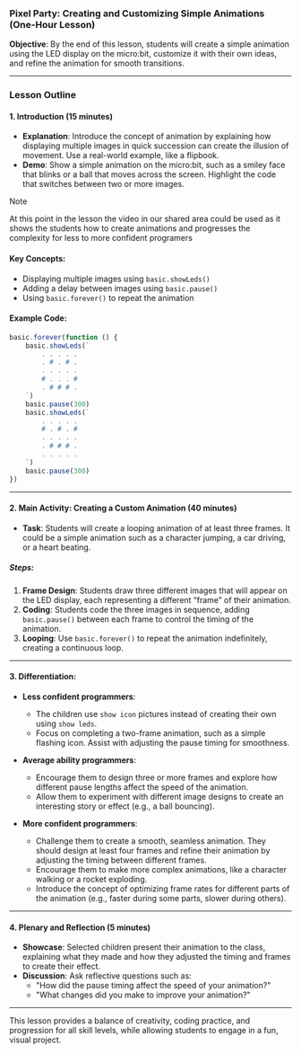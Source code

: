 ### **Pixel Party: Creating and Customizing Simple Animations (One-Hour Lesson)**

**Objective**: By the end of this lesson, students will create a simple animation using the LED display on the micro:bit, customize it with their own ideas, and refine the animation for smooth transitions.

---

### **Lesson Outline**

#### **1. Introduction (15 minutes)**
- **Explanation**: Introduce the concept of animation by explaining how displaying multiple images in quick succession can create the illusion of movement. Use a real-world example, like a flipbook.
- **Demo**: Show a simple animation on the micro:bit, such as a smiley face that blinks or a ball that moves across the screen. Highlight the code that switches between two or more images.

>[!NOTE]
>At this point in the lesson the video in our shared area could be used as it shows the students how to create animations and progresses the complexity for less to more confident programers

#### **Key Concepts**:
- Displaying multiple images using `basic.showLeds()`
- Adding a delay between images using `basic.pause()`
- Using `basic.forever()` to repeat the animation

#### **Example Code**:
```javascript
basic.forever(function () {
    basic.showLeds(`
        . . . . .
        . # . # .
        . . . . .
        # . . . #
        . # # # .
    `)
    basic.pause(300)
    basic.showLeds(`
        . . . . .
        # . # . #
        . . . . .
        . # # # .
        . . . . .
    `)
    basic.pause(300)
})
```

---

#### **2. Main Activity: Creating a Custom Animation (40 minutes)**
- **Task**: Students will create a looping animation of at least three frames. It could be a simple animation such as a character jumping, a car driving, or a heart beating.
  
##### **Steps**:
1. **Frame Design**: Students draw three different images that will appear on the LED display, each representing a different “frame” of their animation.
2. **Coding**: Students code the three images in sequence, adding `basic.pause()` between each frame to control the timing of the animation.
3. **Looping**: Use `basic.forever()` to repeat the animation indefinitely, creating a continuous loop.

---

#### **3. Differentiation**:

- **Less confident programmers**: 
  - The children use `show icon` pictures instead of creating their own using `show leds`.
  - Focus on completing a two-frame animation, such as a simple flashing icon. Assist with adjusting the pause timing for smoothness.
  
- **Average ability programmers**:
  - Encourage them to design three or more frames and explore how different pause lengths affect the speed of the animation.
  - Allow them to experiment with different image designs to create an interesting story or effect (e.g., a ball bouncing).
  
- **More confident programmers**:
  - Challenge them to create a smooth, seamless animation. They should design at least four frames and refine their animation by adjusting the timing between different frames.
  - Encourage them to make more complex animations, like a character walking or a rocket exploding.
  - Introduce the concept of optimizing frame rates for different parts of the animation (e.g., faster during some parts, slower during others).

---

#### **4. Plenary and Reflection (5 minutes)**
- **Showcase**: Selected children present their animation to the class, explaining what they made and how they adjusted the timing and frames to create their effect.
- **Discussion**: Ask reflective questions such as:
  - "How did the pause timing affect the speed of your animation?"
  - "What changes did you make to improve your animation?"

---

This lesson provides a balance of creativity, coding practice, and progression for all skill levels, while allowing students to engage in a fun, visual project.
